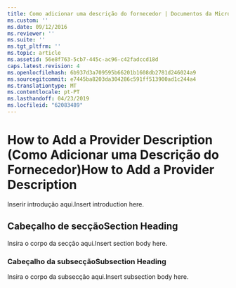 ```yaml
---
title: Como adicionar uma descrição do fornecedor | Documentos da Microsoft
ms.custom: ''
ms.date: 09/12/2016
ms.reviewer: ''
ms.suite: ''
ms.tgt_pltfrm: ''
ms.topic: article
ms.assetid: 56e8f763-5cb7-445c-ac96-c42fadccd18d
caps.latest.revision: 4
ms.openlocfilehash: 6b937d3a709595b66201b1608db2781d246024a9
ms.sourcegitcommit: e7445ba8203da304286c591ff513900ad1c244a4
ms.translationtype: MT
ms.contentlocale: pt-PT
ms.lasthandoff: 04/23/2019
ms.locfileid: "62083489"
---
```

# <a name="how-to-add-a-provider-description"></a><span data-ttu-id="53cb3-102">How to Add a Provider Description (Como Adicionar uma Descrição do Fornecedor)</span><span class="sxs-lookup"><span data-stu-id="53cb3-102">How to Add a Provider Description</span></span>

<span data-ttu-id="53cb3-103">Inserir introdução aqui.</span><span class="sxs-lookup"><span data-stu-id="53cb3-103">Insert introduction here.</span></span>

## <a name="section-heading"></a><span data-ttu-id="53cb3-104">Cabeçalho de secção</span><span class="sxs-lookup"><span data-stu-id="53cb3-104">Section Heading</span></span>

<span data-ttu-id="53cb3-105">Insira o corpo da secção aqui.</span><span class="sxs-lookup"><span data-stu-id="53cb3-105">Insert section body here.</span></span>

### <a name="subsection-heading"></a><span data-ttu-id="53cb3-106">Cabeçalho da subsecção</span><span class="sxs-lookup"><span data-stu-id="53cb3-106">Subsection Heading</span></span>

<span data-ttu-id="53cb3-107">Insira o corpo da subsecção aqui.</span><span class="sxs-lookup"><span data-stu-id="53cb3-107">Insert subsection body here.</span></span>
